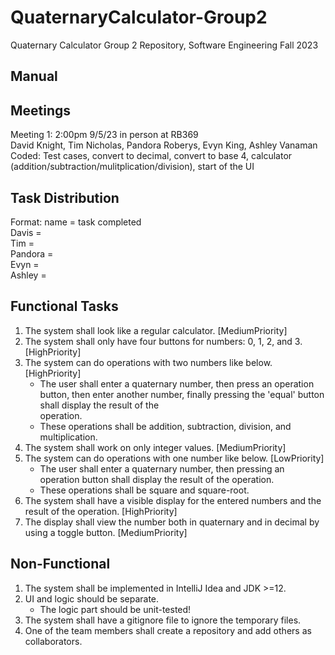 # QuaternaryCalculator-Group2
Quaternary Calculator Group 2 Repository, Software Engineering Fall 2023

## Manual

## Meetings
Meeting 1: 2:00pm 9/5/23 in person at RB369\
David Knight, Tim Nicholas, Pandora Roberys, Evyn King, Ashley Vanaman\
Coded: Test cases, convert to decimal, convert to base 4, calculator (addition/subtraction/mulitplication/division), start of the UI

## Task Distribution
Format: name = task completed\
Davis = \
Tim = \
Pandora = \
Evyn = \
Ashley = 

## Functional Tasks
1. The system shall look like a regular calculator. [MediumPriority]
2. The system shall only have four buttons for numbers: 0, 1, 2, and 3. 	[HighPriority]
3. The system can do operations with two numbers like below. [HighPriority] 
     - The user shall enter a quaternary number, then press an operation button, then enter another number, finally pressing the 'equal' button shall display the result of the \
     operation. 
     - These operations shall be addition, subtraction, division, and multiplication.
4. The system shall work on only integer values. [MediumPriority]
5. The system can do operations with one number like below. [LowPriority] 
     - The user shall enter a quaternary number, then pressing an operation button shall display the result of the operation. 
     - These operations shall be square and square-root.
6. The system shall have a visible display for the entered numbers and the result of the operation. [HighPriority]
7. The display shall view the number both in quaternary and in decimal by using a toggle button. [MediumPriority]

## Non-Functional
1. The system shall be implemented in IntelliJ Idea and JDK >=12.
2. UI and logic should be separate.
	- The logic part should be unit-tested!
4. The system shall have a gitignore file to ignore the temporary files.
6. One of the team members shall create a repository and add others as collaborators.
